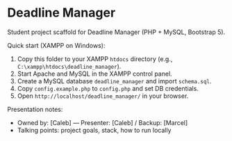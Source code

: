 # Deadline Manager

Student project scaffold for Deadline Manager (PHP + MySQL, Bootstrap 5).

Quick start (XAMPP on Windows):

1. Copy this folder to your XAMPP `htdocs` directory (e.g., `C:\xampp\htdocs\deadline_manager`).
2. Start Apache and MySQL in the XAMPP control panel.
3. Create a MySQL database `deadline_manager` and import `schema.sql`.
4. Copy `config.example.php` to `config.php` and set DB credentials.
5. Open `http://localhost/deadline_manager/` in your browser.

Presentation notes:
- Owned by: [Caleb] — Presenter: [Caleb] / Backup: [Marcel]
- Talking points: project goals, stack, how to run locally
